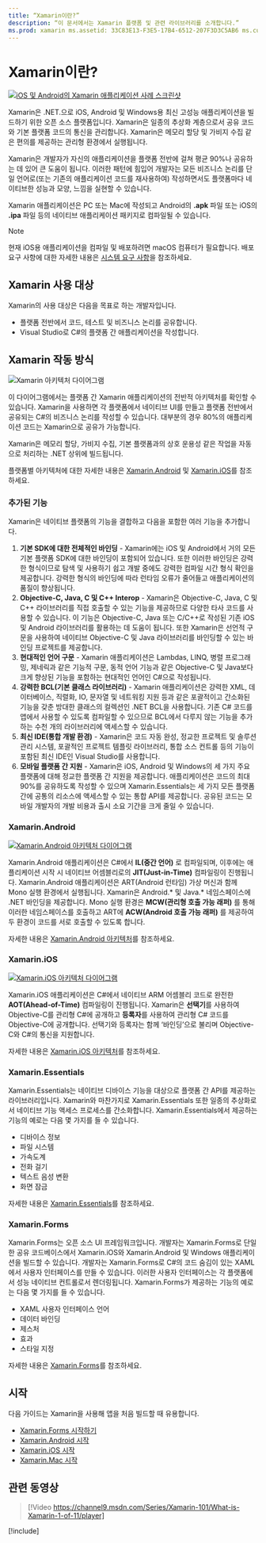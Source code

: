 ```yaml
---
title: “Xamarin이란?”
description: “이 문서에서는 Xamarin 플랫폼 및 관련 라이브러리를 소개합니다.”
ms.prod: xamarin ms.assetid: 33C83E13-F3E5-17B4-6512-207F3D3C5AB6 ms.custom: video author: profexorgeek ms.author: jusjohns ms.date: 05/28/2020 no-loc: [Xamarin.Forms, Xamarin.Essentials]
---
```


# <a name="what-is-xamarin"></a>Xamarin이란?

[![iOS 및 Android의 Xamarin 애플리케이션 사례 스크린샷](what-is-xamarin-images/xamarin-app-cropped.png)](what-is-xamarin-images/xamarin-app.png#lightbox)

Xamarin은 .NET.으로 iOS, Android 및 Windows용 최신 고성능 애플리케이션을 빌드하기 위한 오픈 소스 플랫폼입니다. Xamarin은 일종의 추상화 계층으로서 공유 코드와 기본 플랫폼 코드의 통신을 관리합니다. Xamarin은 메모리 할당 및 가비지 수집 같은 편의를 제공하는 관리형 환경에서 실행됩니다.

Xamarin은 개발자가 자신의 애플리케이션을 플랫폼 전반에 걸쳐 평균 90%나 공유하는 데 있어 큰 도움이 됩니다. 이러한 패턴에 힘입어 개발자는 모든 비즈니스 논리를 단일 언어로(또는 기존의 애플리케이션 코드를 재사용하여) 작성하면서도 플랫폼마다 네이티브한 성능과 모양, 느낌을 실현할 수 있습니다.

Xamarin 애플리케이션은 PC 또는 Mac에 작성되고 Android의 **.apk** 파일 또는 iOS의 **.ipa** 파일 등의 네이티브 애플리케이션 패키지로 컴파일될 수 있습니다.

> [!NOTE]
> 현재 iOS용 애플리케이션을 컴파일 및 배포하려면 macOS 컴퓨터가 필요합니다. 배포 요구 사항에 대한 자세한 내용은 [시스템 요구 사항](~/cross-platform/get-started/requirements.md#macos-requirements)을 참조하세요.

## <a name="who-xamarin-is-for"></a>Xamarin 사용 대상

Xamarin의 사용 대상은 다음을 목표로 하는 개발자입니다.

- 플랫폼 전반에서 코드, 테스트 및 비즈니스 논리를 공유합니다.
- Visual Studio로 C#의 플랫폼 간 애플리케이션을 작성합니다.

## <a name="how-xamarin-works"></a>Xamarin 작동 방식

![Xamarin 아키텍처 다이어그램](what-is-xamarin-images/xamarin-architecture.png)

이 다이어그램에서는 플랫폼 간 Xamarin 애플리케이션의 전반적 아키텍처를 확인할 수 있습니다. Xamarin을 사용하면 각 플랫폼에서 네이티브 UI를 만들고 플랫폼 전반에서 공유되는 C#의 비즈니스 논리를 작성할 수 있습니다. 대부분의 경우 80%의 애플리케이션 코드는 Xamarin으로 공유가 가능합니다.

Xamarin은 메모리 할당, 가비지 수집, 기본 플랫폼과의 상호 운용성 같은 작업을 자동으로 처리하는 .NET 상위에 빌드됩니다.

플랫폼별 아키텍처에 대한 자세한 내용은 [Xamarin.Android](#xamarinandroid) 및 [Xamarin.iOS](#xamarinios)를 참조하세요.

### <a name="added-features"></a>추가된 기능

Xamarin은 네이티브 플랫폼의 기능을 결합하고 다음을 포함한 여러 기능을 추가합니다.

1. **기본 SDK에 대한 전체적인 바인딩** - Xamarin에는 iOS 및 Android에서 거의 모든 기본 플랫폼 SDK에 대한 바인딩이 포함되어 있습니다. 또한 이러한 바인딩은 강력한 형식이므로 탐색 및 사용하기 쉽고 개발 중에도 강력한 컴파일 시간 형식 확인을 제공합니다. 강력한 형식의 바인딩에 따라 런타임 오류가 줄어들고 애플리케이션의 품질이 향상됩니다.
1. **Objective-C, Java, C 및 C++ Interop** - Xamarin은 Objective-C, Java, C 및 C++ 라이브러리를 직접 호출할 수 있는 기능을 제공하므로 다양한 타사 코드를 사용할 수 있습니다. 이 기능은 Objective-C, Java 또는 C/C++로 작성된 기존 iOS 및 Android 라이브러리를 활용하는 데 도움이 됩니다. 또한 Xamarin은 선언적 구문을 사용하여 네이티브 Objective-C 및 Java 라이브러리를 바인딩할 수 있는 바인딩 프로젝트를 제공합니다.
1. **현대적인 언어 구문** - Xamarin 애플리케이션은 Lambdas, LINQ, 병렬 프로그래밍, 제네릭과 같은 기능적 구문, 동적 언어 기능과 같은 Objective-C 및 Java보다 크게 향상된 기능을 포함하는 현대적인 언어인 C#으로 작성됩니다.
1. **강력한 BCL(기본 클래스 라이브러리)** - Xamarin 애플리케이션은 강력한 XML, 데이터베이스, 직렬화, IO, 문자열 및 네트워킹 지원 등과 같은 포괄적이고 간소화된 기능을 갖춘 방대한 클래스의 컬렉션인 .NET BCL을 사용합니다. 기존 C# 코드를 앱에서 사용할 수 있도록 컴파일할 수 있으므로 BCL에서 다루지 않는 기능을 추가하는 수천 개의 라이브러리에 액세스할 수 있습니다.
1. **최신 IDE(통합 개발 환경)** - Xamarin은 코드 자동 완성, 정교한 프로젝트 및 솔루션 관리 시스템, 포괄적인 프로젝트 템플릿 라이브러리, 통합 소스 컨트롤 등의 기능이 포함된 최신 IDE인 Visual Studio를 사용합니다.
1. **모바일 플랫폼 간 지원** - Xamarin은 iOS, Android 및 Windows의 세 가지 주요 플랫폼에 대해 정교한 플랫폼 간 지원을 제공합니다. 애플리케이션은 코드의 최대 90%를 공유하도록 작성할 수 있으며 Xamarin.Essentials는 세 가지 모든 플랫폼 간에 공통의 리소스에 액세스할 수 있는 통합 API를 제공합니다. 공유된 코드는 모바일 개발자의 개발 비용과 출시 소요 기간을 크게 줄일 수 있습니다.

### <a name="xamarinandroid"></a>Xamarin.Android

[![Xamarin.Android 아키텍처 다이어그램](what-is-xamarin-images/android-architecture-cropped.png)](what-is-xamarin-images/android-architecture.png#lightbox)

Xamarin.Android 애플리케이션은 C#에서 **IL(중간 언어)** 로 컴파일되며, 이후에는 애플리케이션 시작 시 네이티브 어셈블리로의 **JIT(Just-in-Time)** 컴파일링이 진행됩니다. Xamarin.Android 애플리케이션은 ART(Android 런타임) 가상 머신과 함께 Mono 실행 환경에서 실행됩니다. Xamarin은 Android.* 및 Java.* 네임스페이스에 .NET 바인딩을 제공합니다. Mono 실행 환경은 **MCW(관리형 호출 가능 래퍼)** 를 통해 이러한 네임스페이스를 호출하고 ART에 **ACW(Android 호출 가능 래퍼)** 를 제공하여 두 환경이 코드를 서로 호출할 수 있도록 합니다.

자세한 내용은 [Xamarin.Android 아키텍처](~/android/internals/architecture.md)를 참조하세요.

### <a name="xamarinios"></a>Xamarin.iOS

[![Xamarin.iOS 아키텍처 다이어그램](what-is-xamarin-images/ios-architecture-cropped.png)](what-is-xamarin-images/ios-architecture.png#lightbox)

Xamarin.iOS 애플리케이션은 C#에서 네이티브 ARM 어셈블리 코드로 완전한 **AOT(Ahead-of-Time)** 컴파일링이 진행됩니다. Xamarin은 **선택기**를 사용하여 Objective-C를 관리형 C#에 공개하고 **등록자**를 사용하여 관리형 C# 코드를 Objective-C에 공개합니다. 선택기와 등록자는 함께 ‘바인딩’으로 불리며 Objective-C와 C#의 통신을 지원합니다.

자세한 내용은 [Xamarin.iOS 아키텍처](~/ios/internals/architecture.md)를 참조하세요.

### Xamarin.Essentials

Xamarin.Essentials는 네이티브 디바이스 기능을 대상으로 플랫폼 간 API를 제공하는 라이브러리입니다. Xamarin와 마찬가지로 Xamarin.Essentials 또한 일종의 추상화로서 네이티브 기능 액세스 프로세스를 간소화합니다. Xamarin.Essentials에서 제공하는 기능의 예로는 다음 몇 가지를 들 수 있습니다.

- 디바이스 정보
- 파일 시스템
- 가속도계
- 전화 걸기
- 텍스트 음성 변환
- 화면 잠금

자세한 내용은 [Xamarin.Essentials](~/essentials/index.md)를 참조하세요.

### Xamarin.Forms

Xamarin.Forms는 오픈 소스 UI 프레임워크입니다. 개발자는 Xamarin.Forms로 단일한 공유 코드베이스에서 Xamarin.iOS와 Xamarin.Android 및 Windows 애플리케이션을 빌드할 수 있습니다. 개발자는 Xamarin.Forms로 C#의 코드 숨김이 있는 XAML에서 사용자 인터페이스를 만들 수 있습니다. 이러한 사용자 인터페이스는 각 플랫폼에서 성능 네이티브 컨트롤로서 렌더링됩니다. Xamarin.Forms가 제공하는 기능의 예로는 다음 몇 가지를 들 수 있습니다.

- XAML 사용자 인터페이스 언어
- 데이터 바인딩
- 제스처
- 효과
- 스타일 지정

자세한 내용은 [Xamarin.Forms](~/xamarin-forms/index.yml)를 참조하세요.

## <a name="get-started"></a>시작

다음 가이드는 Xamarin을 사용해 앱을 처음 빌드할 때 유용합니다.

- [Xamarin.Forms 시작하기](~/xamarin-forms/index.yml)
- [Xamarin.Android 시작](~/android/index.yml)
- [Xamarin.iOS 시작](~/ios/index.yml)
- [Xamarin.Mac 시작](~/mac/index.yml)

## <a name="related-video"></a>관련 동영상

> [!Video https://channel9.msdn.com/Series/Xamarin-101/What-is-Xamarin-1-of-11/player]

[!include[](~/essentials/includes/xamarin-show-essentials.md)]
